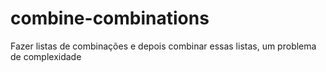 # combine-combinations
Fazer listas de combinações e depois combinar essas listas, um problema de complexidade
